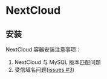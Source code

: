 # NextCloud

## 安装

NextCloud 容器安装注意事项：
1. NextCloud 与 MySQL 版本匹配问题
2. 受信域名问题([issues #3](https://github.com/Websoft9/docker-nextcloud/issues/3))



